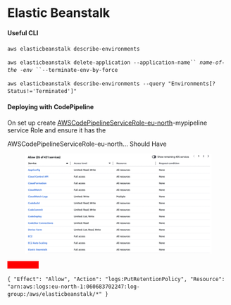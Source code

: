 # Elastic Beanstalk

#### Useful CLI

`aws elasticbeanstalk describe-environments`

`aws elasticbeanstalk delete-application --application-name`` `_`name-of-the -env`_` ``--terminate-env-by-force`

`aws elasticbeanstalk describe-environments --query "Environments[?Status!='Terminated']"`





#### Deploying with CodePipeline&#x20;

On set up create [AWSCodePipelineServiceRole-eu-north](https://us-east-1.console.aws.amazon.com/iam/home?region=eu-north-1#/policies/details/arn%3Aaws%3Aiam%3A%3A060683702247%3Apolicy%2Fservice-role%2FAWSCodePipelineServiceRole-eu-north-1-myFirstPipeline)-mypipeline service Role and ensure it has the&#x20;

AWSCodePipelineServiceRole-eu-north... Should Have&#x20;

<figure><img src="../.gitbook/assets/iamServiceRoleforBS.png" alt=""><figcaption></figcaption></figure>

<mark style="color:red;background-color:red;">**Including\***</mark>

`{ "Effect": "Allow", "Action": "logs:PutRetentionPolicy", "Resource": "arn:aws:logs:eu-north-1:060683702247:log-group:/aws/elasticbeanstalk/*" }`

